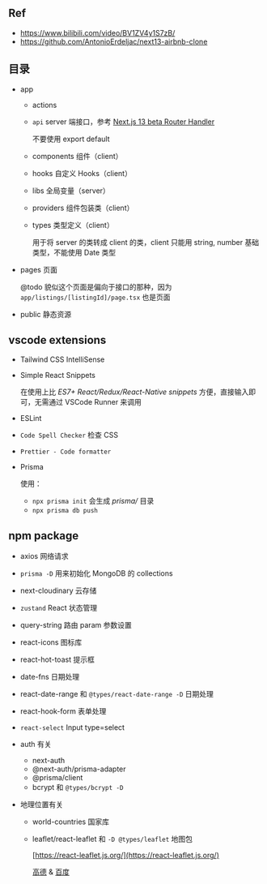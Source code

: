 ## Ref
- https://www.bilibili.com/video/BV1ZV4y1S7zB/
- https://github.com/AntonioErdeljac/next13-airbnb-clone

## 目录
- app
  - actions
  - `api` server 端接口，参考 [Next.js 13 beta Router Handler](https://beta.nextjs.org/docs/routing/route-handlers)

    不要使用 export default
  - components 组件（client）
  - hooks 自定义 Hooks（client）
  - libs 全局变量（server）
  - providers 组件包装类（client）
  - types 类型定义（client）
    
    用于将 server 的类转成 client 的类，client 只能用 string, number 基础类型，不能使用 Date 类型
- pages 页面 

  @todo 貌似这个页面是偏向于接口的那种，因为 `app/listings/[listingId]/page.tsx` 也是页面
- public 静态资源

## vscode extensions
- Tailwind CSS IntelliSense
- Simple React Snippets

  在使用上比 *ES7+ React/Redux/React-Native snippets* 方便，直接输入即可，无需通过 VSCode Runner 来调用
- ESLint
- `Code Spell Checker` 检查 CSS
- `Prettier - Code formatter`
- Prisma
  
  使用：
  - `npx prisma init` 会生成 *prisma/* 目录
  - `npx prisma db push`

## npm package
- axios 网络请求
- `prisma -D` 用来初始化 MongoDB 的 collections

- next-cloudinary 云存储


- `zustand` React 状态管理
- query-string 路由 param 参数设置

- react-icons 图标库
- react-hot-toast 提示框
- date-fns 日期处理
- react-date-range 和 `@types/react-date-range -D` 日期处理

- react-hook-form 表单处理
- `react-select` Input type=select

- auth 有关
  - next-auth
  - @next-auth/prisma-adapter
  - @prisma/client
  - bcrypt 和 `@types/bcrypt -D`

- 地理位置有关
  - world-countries 国家库
  - leaflet/react-leaflet 和 `-D @types/leaflet` 地图包

    [https://react-leaflet.js.org/](https://react-leaflet.js.org/)

    [高德](https://uiwjs.github.io/react-amap/) & [百度](https://uiwjs.github.io/react-baidu-map/)